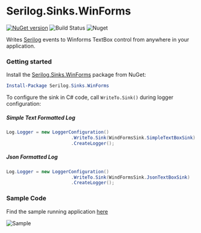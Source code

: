# Serilog.Sinks.WinForms

[![NuGet version](https://badge.fury.io/nu/Serilog.WinForms.svg)](https://badge.fury.io/nu/Serilog.WinForms) ![Build Status](https://travis-ci.org/umairsyed613/Serilog.Sinks.WinForms.svg?branch=master) ![Nuget](https://img.shields.io/nuget/dt/Serilog.Sinks.WinForms)

Writes [Serilog](https://serilog.net) events to Winforms TextBox control from anywhere in your application.

### Getting started

Install the [Serilog.Sinks.WinForms](https://www.nuget.org/packages/Serilog.Sinks.WinForms/) package from NuGet:

```powershell
Install-Package Serilog.Sinks.WinForms
```

To configure the sink in C# code, call `WriteTo.Sink()` during logger configuration:

##### Simple Text Formatted Log
```csharp
Log.Logger = new LoggerConfiguration()
                        .WriteTo.Sink(WindFormsSink.SimpleTextBoxSink)
                        .CreateLogger();
```

##### Json Formatted Log

```csharp
Log.Logger = new LoggerConfiguration()
                        .WriteTo.Sink(WindFormsSink.JsonTextBoxSink)
                        .CreateLogger();
```

### Sample Code

Find the sample running application [here](https://github.com/umairsyed613/Serilog.Sinks.WinForms/tree/master/Sample/TestApplication/)

![Sample](https://github.com/umairsyed613/Serilog.Sinks.WinForms/blob/master/sample.gif)
